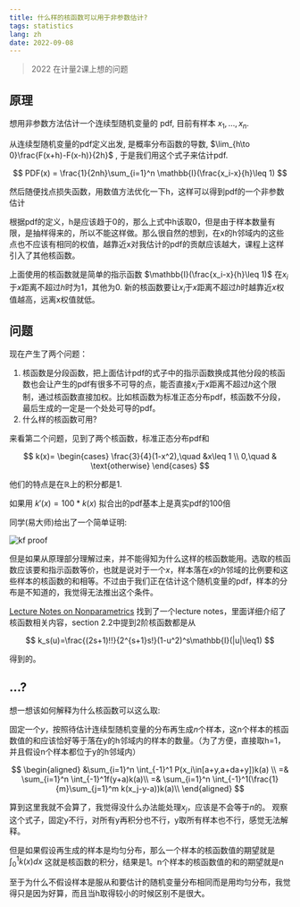 ```yaml
---
title: 什么样的核函数可以用于非参数估计?
tags: statistics
lang: zh
date: 2022-09-08
---
```


> 2022 在计量2课上想的问题

## 原理

想用非参数方法估计一个连续型随机变量的 pdf, 目前有样本 $x_1,\ldots, x_n$.

从连续型随机变量的pdf定义出发, 是概率分布函数的导数, $\lim_{h\to 0}\frac{F(x+h)-F(x-h)}{2h}$ ,
于是我们用这个式子来估计pdf. 

$$
PDF(x) = \frac{1}{2nh}\sum_{i=1}^n \mathbb{I}(\frac{x_i-x}{h}\leq 1)
$$

然后随便找点损失函数，用数值方法优化一下h，这样可以得到pdf的一个非参数估计

根据pdf的定义，h是应该趋于0的，那么上式中h该取0，但是由于样本数量有限，是抽样得来的，所以不能这样做。那么很自然的想到，在x的h邻域内的这些点也不应该有相同的权值，越靠近x对我估计的pdf的贡献应该越大，课程上这样引入了其他核函数。

上面使用的核函数就是简单的指示函数 $\mathbb{I}(\frac{x_i-x}{h}\leq 1)$ 在$x_i$于$x$距离不超过$h$时为1，其他为0. 新的核函数要让$x_i$于$x$距离不超过$h$时越靠近$x$权值越高，远离x权值就低。

## 问题

现在产生了两个问题：
1. 核函数是分段函数，把上面估计pdf的式子中的指示函数换成其他分段的核函数也会让产生的pdf有很多不可导的点，能否直接$x_i$于$x$距离不超过$h$这个限制，通过核函数直接加权。比如核函数为标准正态分布pdf，核函数不分段，最后生成的一定是一个处处可导的pdf。
2. 什么样的核函数可用?

来看第二个问题，见到了两个核函数，标准正态分布pdf和

$$
k(x)= \begin{cases}
\frac{3}{4}(1-x^2),\quad &x\leq 1 \\
0,\quad & \text{otherwise}
\end{cases} 
$$

他们的特点是在$\mathbb{R}$上的积分都是1.

如果用 $k'(x)=100*k(x)$ 拟合出的pdf基本上是真实pdf的100倍

同学(易大师)给出了一个简单证明:

![kf proof](/images/nonparametric/kernelfunction_1.jpg)

但是如果从原理部分理解过来，并不能得知为什么这样的核函数能用。选取的核函数应该要和指示函数等价，也就是说对于一个$x$，样本落在$x$的$h$邻域的比例要和这些样本的核函数的和相等。不过由于我们正在估计这个随机变量的pdf，样本的分布是不知道的，我觉得无法推出这个条件。

[Lecture Notes on Nonparametrics](https://www.ssc.wisc.edu/~bhansen/718/NonParametrics1.pdf)
找到了一个lecture notes，里面详细介绍了核函数相关内容，section 2.2中提到2阶核函数都是从

$$
k_s(u)=\frac{(2s+1)!!}{2^{s+1}s!}(1-u^2)^s\mathbb{I}(|u|\leq1)
$$

得到的。

## ...?

想一想该如何解释为什么核函数可以这么取:

固定一个$y$，按照待估计连续型随机变量的分布再生成$n$个样本，这n个样本的核函数值的和应该恰好等于落在y的h邻域内的样本的数量。（为了方便，直接取h=1，并且假设n个样本都位于y的h邻域内）

$$
\begin{aligned}
    &\sum_{i=1}^n \int_{-1}^1 P(x_i\in[a+y,a+da+y])k(a) \\
    =& \sum_{i=1}^n \int_{-1}^1f(y+a)k(a)\\
    =& \sum_{i=1}^n \int_{-1}^1(\frac{1}{m}\sum_{j=1}^m k(x_j-y-a))k(a)\\
\end{aligned}
$$

算到这里我就不会算了，我觉得没什么办法能处理$x_j$，应该是不会等于$n$的。
观察这个式子，固定y不行，对所有y再积分也不行，y取所有样本也不行，感觉无法解释。

但是如果假设再生成的样本是均匀分布，那么一个样本的核函数值的期望就是$\int_0^1 k(x) dx$ 这就是核函数的积分，结果是1。n个样本的核函数值的和的期望就是n

至于为什么不假设样本是服从和要估计的随机变量分布相同而是用均匀分布，我觉得只是因为好算，而且当h取得较小的时候区别不是很大。